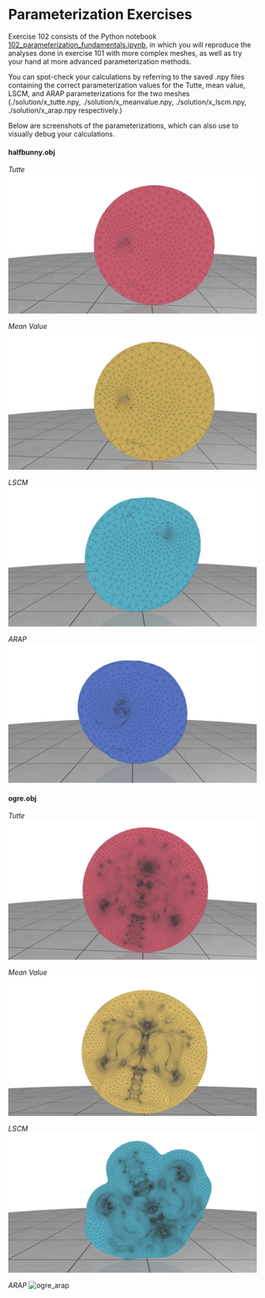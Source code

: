 # Parameterization Exercises

Exercise 102 consists of the Python notebook [102_parameterization_fundamentals.ipynb](102_parameterization_fundamentals.ipynb), in which you will reproduce the analyses done in exercise 101 with more complex meshes, as well as try your hand at more advanced parameterization methods.

You can spot-check your calculations by referring to the saved .npy files containing the correct parameterization values for the Tutte, mean value, LSCM, and ARAP parameterizations for the two meshes (./solution/x_tutte.npy, ./solution/x_meanvalue.npy, ./solution/x_lscm.npy, ./solution/x_arap.npy respectively.)

Below are screenshots of the parameterizations, which can also use to visually debug your calculations.

#### halfbunny.obj

*Tutte*
![halfbunny_lscm](./solution/halfbunny_tutte.png)

*Mean Value*
![halfbunny_meanvalue](./solution/halfbunny_meanvalue.png)

*LSCM*
![halfbunny_lscm](./solution/halfbunny_lscm.png)

*ARAP*
![ogre_arap](./solution/halfbunny_arap.png)

#### ogre.obj
*Tutte*
![ogre_lscm](./solution/ogre_tutte.png)

*Mean Value*
![ogre_meanvalue](./solution/ogre_meanvalue.png)

*LSCM*
![ogre_lscm](./solution/ogre_lscm.png)

*ARAP*
![ogre_arap](./solution/ogre_arap.png)
